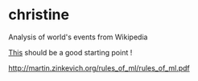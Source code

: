 # christine
Analysis of world's events from Wikipedia

[This](https://en.wikipedia.org/wiki/Portal:Current_events/2017_January_1) should be a good starting point !


http://martin.zinkevich.org/rules_of_ml/rules_of_ml.pdf